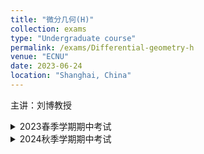 ```yaml
---
title: "微分几何(H)"
collection: exams
type: "Undergraduate course"
permalink: /exams/Differential-geometry-h
venue: "ECNU"
date: 2023-06-24
location: "Shanghai, China"
---
```

主讲：刘博教授

<details markdown="1">
  <summary> 2023春季学期期中考试</summary> 

**第1题[3分]** 请判断如下陈述是否正确，无需写出理由.
1. 平面与球面的任意开子集之间不存在等距变换.
2. 如果正则曲面每一点的平均曲率的平方恰等于其高斯曲率，则此曲面是球面的一部分
3. 如果曲面上有三条不同的直线交于同一点，则在该点附近曲面是平面.

**第2题[2分]**
请简答下列问题，无需写出理由.
1. 请写出三个非可展直纹曲面.
2. 请写出旋转极小曲面的一个参数表示.

**第3题[5分]**
请写出旋转环面的椭圆点、双曲点、抛物点、脐点、平点与圆点各自组成的集合并计算其第一第二基本形式、高斯曲率、平均曲率、主曲率与主方向.

**第4题[3分]** 设\\(k_1,k_2\\)是曲面在一点\\(P\\)的主曲率，\\(\mathrm{e}_1,\mathrm{e}_2\\)是相应的正交主方向. 设\\(\mathrm{v}\in T_PS\\)是一个单位向量，\\(\mathrm{v}\\)和\\(\mathrm{e}_1\\)的夹角为\\(\theta\\). 记\\(k_n(\theta)\\)为\\(P\\)点沿\\(\mathrm{v}\\)方向的法曲率，请证明\\(P\\)点的平均曲率\\[H=\frac{1}{2\pi}\int_0^{2\pi}k_n(\theta)\ \mathrm{d}\theta.\\]

**第5题[3分]** 请证明球面关于北极的球极投影是保角映射.

**第6题[4分]** 设曲面\\(S:\mathrm{r}(u^1,u^2)\\)有参数变换\\(u^\alpha=u^{\alpha}(\tilde{u}^1,\tilde{u}^2),\alpha=1,2\\)，
记\\(a_i^\alpha=\frac{\partial u^\alpha}{\partial \tilde{u}^i},\tilde{a}^i_\alpha=\frac{\partial \tilde{u}^i}{\partial u^\alpha},1\le\alpha,i\le 2\\)，设\\[R_{\delta\alpha\beta\gamma}=g_{\delta\xi}\left(\frac{\partial \Gamma_{\alpha\beta}^\xi}{\partial u^{\gamma}}-\frac{\partial \Gamma_{\alpha\gamma}^\xi}{\partial u^{\beta}} 
+\Gamma_{\alpha\beta}^\eta\Gamma_{\eta\gamma}^\xi-\Gamma_{\alpha\gamma}^\eta\Gamma_{\eta\beta}^{\xi} \right).\\]
求证：\\(\tilde{R}_{ijkl}=R _{\delta\alpha\beta\gamma}a_i^\delta a_j^\alpha a_k^\beta a_l^\gamma\\).

**第7题[2分]** 设\\(\gamma\\)为一条空间简单闭曲线（除起点与终点重合外不自交），它的曲率\\(\kappa\\)恒不为零. 在\\(\gamma\\)的每个法平面内做一个半径为\\(C\\)的圆，他的圆心位于\\(\gamma\\)上，当圆心在\\(\gamma\\)上走动一周时，这些圆生成了一个曲面\\(M\\). 我们假设\\(M\\)去掉一个零测集是一个正则曲面. 请计算积分\\[\int_M H^2\ \mathrm{d}\sigma\\]的值并给出这个积分可能到达的正下界（用曲线的曲率和挠率表示）.
</details>

<details markdown="1">
  <summary> 2024秋季学期期中考试</summary>

**第1题[10分]** 请判断如下陈述是否正确，无需写出理由.
1. 极小曲面上没有椭圆点.
2. 存在曲面使得其第一第二基本形式为\\(\mathrm{I}=\mathrm{II}=\mathrm{d}u\mathrm{d}u+\mathrm{d}v\mathrm{d}v\\).

**第2题[20分]** 请直接回答下列问题，无需写出理由.
1. 请写出相对曲率为非零常数\\(a<0\\)的平面曲线的参数表示.
2. 如果两个曲面的对应点之间的第一基本形式满足\\(\mathrm{I}_1=\lambda \mathrm{I}_2\\)，其中\\(\lambda>0\\)为正常数. 请问两个曲面的对应点的高斯曲率之间满足什么样的关系？

**第3题[40分]** 对正螺面\\(\mathrm{r}(u,v)=(u\cos v,u\sin v,v)\\)
请计算其第一第二基本形式、高斯曲率、平均曲率、主曲率与主方向并写出其椭圆点、双曲点、抛物点、脐点、平点与圆点各自组成的集合.

**第4题[20分]** 记\\(\mathrm{I}=g_{ij}\mathrm{d}u^i\mathrm{d}u^j\\)为第一基本形式，矩阵\\((g^{ij})={(g_{ij})}^{-1}\\)且\\(\Gamma_{\alpha\beta}^{\gamma}\\)是Christoffel符号. 请证明\\[\frac{\partial g^{ij}}{\partial u^k}=-g^{j\alpha}\Gamma_{\alpha k}^i-g^{i\alpha}\Gamma_{\alpha k}^j.\\]

**第5题[10分]** 若两条空间曲线之间存在一一对应，且第一条曲线的主法线与另一条曲线的副法线重合，我们称第一条曲线为Mannheim曲线. 请证明如果一条曲线是Mannheim曲线，则存在常数\\(\lambda \in\mathbb{R}\\)，使得对曲线的曲率\\(\kappa\\)与挠率\\(\tau\\)，有\\[\kappa=\lambda(\kappa^2+\tau^2).\\]
</details>
